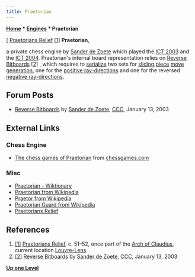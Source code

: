```yaml
---
title: Praetorian
---
```

**[Home](Home "Home") \* [Engines](Engines "Engines") \* Praetorian**



[ [Praetorians Relief](https://en.wikipedia.org/wiki/Praetorians_Relief) <a id="cite-note-1" href="#cite-ref-1">[1]</a>
**Praetorian**,  

a private chess engine by [Sander de Zoete](Sander_de_Zoete "Sander de Zoete") which played the [ICT 2003](ICT_2003 "ICT 2003") and the [ICT 2004](ICT_2004 "ICT 2004"). 
Praetorian's internal board representation relies on [Reverse Bitboards](Reverse_Bitboards "Reverse Bitboards") <a id="cite-note-2" href="#cite-ref-2">[2]</a> , which requires to [serialize](Bitboard_Serialization "Bitboard Serialization") two sets for [sliding piece](Sliding_Pieces "Sliding Pieces") [move generation](Move_Generation "Move Generation"), one for the [positive ray-directions](On_an_empty_Board#PositiveRays "On an empty Board") and one for the reversed [negative ray-directions](On_an_empty_Board#NegativeRays "On an empty Board"). 



## Forum Posts


* [Reverse Bitboards](https://www.stmintz.com/ccc/index.php?id=276884) by [Sander de Zoete](Sander_de_Zoete "Sander de Zoete"), [CCC](CCC "CCC"), January 13, 2003


## External Links


### Chess Engine


* [The chess games of Praetorian](http://www.chessgames.com/perl/chessplayer?pid=107115) from [chessgames.com](http://www.chessgames.com/index.html)


### Misc


* [Praetorian - Wiktionary](https://en.wiktionary.org/wiki/Praetorian)
* [Praetorian from Wikipedia](https://en.wikipedia.org/wiki/Praetorian)
* [Praetor from Wikipedia](https://en.wikipedia.org/wiki/Praetor)
* [Praetorian Guard from Wikipedia](https://en.wikipedia.org/wiki/Praetorian_Guard)
* [Praetorians Relief](https://en.wikipedia.org/wiki/Praetorians_Relief)


## References


1. <a id="cite-ref-1" href="#cite-note-1">[1]</a> [Praetorians Relief](https://en.wikipedia.org/wiki/Praetorians_Relief), c. 51–52, once part of the [Arch of Claudius](https://en.wikipedia.org/wiki/Arch_of_Claudius_(British_victory)), current location [Louvre-Lens](https://en.wikipedia.org/wiki/Louvre-Lens)
2. <a id="cite-ref-2" href="#cite-note-2">[2]</a> [Reverse Bitboards](https://www.stmintz.com/ccc/index.php?id=276884) by [Sander de Zoete](Sander_de_Zoete "Sander de Zoete"), [CCC](CCC "CCC"), January 13, 2003

**[Up one Level](Engines "Engines")**







 
